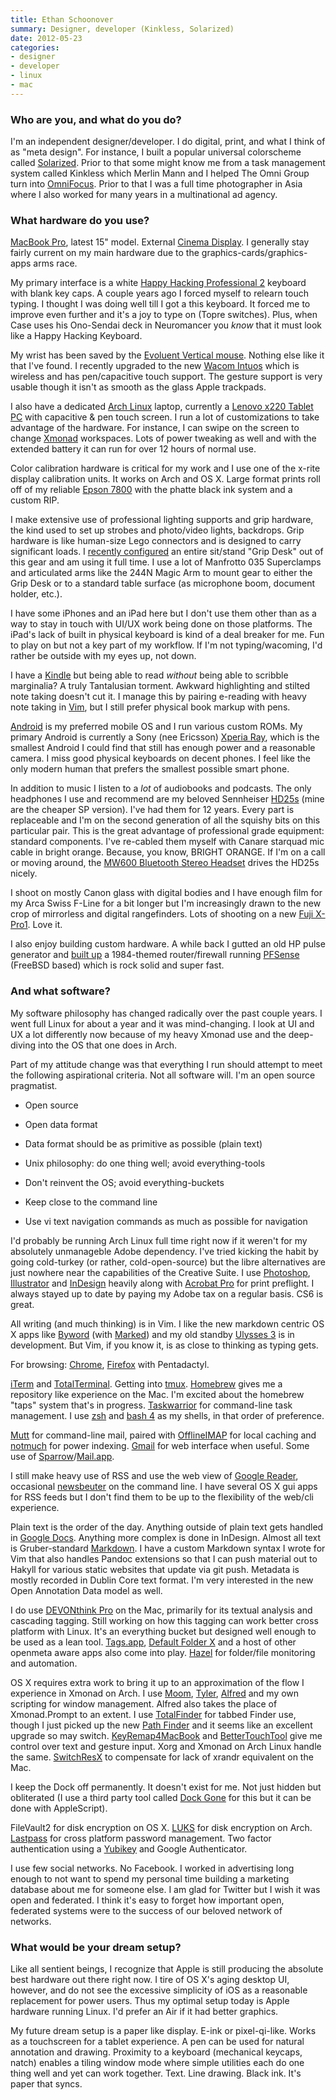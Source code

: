 ```yaml
---
title: Ethan Schoonover
summary: Designer, developer (Kinkless, Solarized)
date: 2012-05-23
categories:
- designer
- developer
- linux
- mac
---
```


### Who are you, and what do you do?

I'm an independent designer/developer. I do digital, print, and what I think of as "meta design". For instance, I built a popular universal colorscheme called [Solarized][]. Prior to that some might know me from a task management system called Kinkless which Merlin Mann and I helped The Omni Group turn into [OmniFocus][]. Prior to that I was a full time photographer in Asia where I also worked for many years in a multinational ad agency.

### What hardware do you use?

[MacBook Pro][macbook-pro], latest 15" model. External [Cinema Display][cinema-display]. I generally stay fairly current on my main hardware due to the graphics-cards/graphics-apps arms race.

My primary interface is a white [Happy Hacking Professional 2][happy-hacking-keyboard] keyboard with blank key caps. A couple years ago I forced myself to relearn touch typing. I thought I was doing well till I got a this keyboard. It forced me to improve even further and it's a joy to type on (Topre switches). Plus, when Case uses his Ono-Sendai deck in Neuromancer you *know* that it must look like a Happy Hacking Keyboard.

My wrist has been saved by the [Evoluent Vertical mouse][verticalmouse]. Nothing else like it that I've found. I recently upgraded to the new [Wacom Intuos][intuos] which is wireless and has pen/capacitive touch support. The gesture support is very usable though it isn't as smooth as the glass Apple trackpads.

I also have a dedicated [Arch Linux][arch-linux] laptop, currently a [Lenovo x220 Tablet PC][thinkpad-x220] with capacitive & pen touch screen. I run a lot of customizations to take advantage of the hardware. For instance, I can swipe on the screen to change [Xmonad][] workspaces. Lots of power tweaking as well and with the extended battery it can run for over 12 hours of normal use.

Color calibration hardware is critical for my work and I use one of the x-rite display calibration units. It works on Arch and OS X. Large format prints roll off of my reliable [Epson 7800][stylus-pro-7800] with the phatte black ink system and a custom RIP.

I make extensive use of professional lighting supports and grip hardware, the kind used to set up strobes and photo/video lights, backdrops. Grip hardware is like human-size Lego connectors and is designed to carry significant loads. I [recently configured](http://www.youtube.com/watch?v=ySEBqNAnyjk "A video of Ethan setting up a Grip Desk.") an entire sit/stand "Grip Desk" out of this gear and am using it full time. I use a lot of Manfrotto 035 Superclamps and articulated arms like the 244N Magic Arm to mount gear to either the Grip Desk or to a standard table surface (as microphone boom, document holder, etc.).

I have some iPhones and an iPad here but I don't use them other than as a way to stay in touch with UI/UX work being done on those platforms. The iPad's lack of built in physical keyboard is kind of a deal breaker for me. Fun to play on but not a key part of my workflow. If I'm not typing/wacoming, I'd rather be outside with my eyes up, not down.

I have a [Kindle][] but being able to read *without* being able to scribble marginalia? A truly Tantalusian torment. Awkward highlighting and stilted note taking doesn't cut it. I manage this by pairing e-reading with heavy note taking in [Vim][], but I still prefer physical book markup with pens.

[Android][] is my preferred mobile OS and I run various custom ROMs. My primary Android is currently a Sony (nee Ericsson) [Xperia Ray][xperia-ray], which is the smallest Android I could find that still has enough power and a reasonable camera. I miss good physical keyboards on decent phones. I feel like the only modern human that prefers the smallest possible smart phone.

In addition to music I listen to a *lot* of audiobooks and podcasts. The only headphones I use and recommend are my beloved Sennheiser [HD25s][hd25sp] (mine are the cheaper SP version). I've had them for 12 years. Every part is replaceable and I'm on the second generation of all the squishy bits on this particular pair. This is the great advantage of professional grade equipment: standard components. I've re-cabled them myself with Canare starquad mic cable in bright orange. Because, you know, BRIGHT ORANGE. If I'm on a call or moving around, the [MW600 Bluetooth Stereo Headset][mw600] drives the HD25s nicely.

I shoot on mostly Canon glass with digital bodies and I have enough film for my Arca Swiss F-Line for a bit longer but I'm increasingly drawn to the new crop of mirrorless and digital rangefinders. Lots of shooting on a new [Fuji X-Pro1][x-pro1]. Love it.

I also enjoy building custom hardware. A while back I gutted an old HP pulse generator and [built up](http://www.flickr.com/photos/ejas/4876509244/in/set-72157624629593889/ "A photo of Ethan's custom router.") a 1984-themed router/firewall running [PFSense][] (FreeBSD based) which is rock solid and super fast.

### And what software?

My software philosophy has changed radically over the past couple years. I went full Linux for about a year and it was mind-changing. I look at UI and UX a lot differently now because of my heavy Xmonad use and the deep-diving into the OS that one does in Arch.

Part of my attitude change was that everything I run should attempt to meet the following aspirational criteria. Not all software will. I'm an open source pragmatist.

* Open source

* Open data format

* Data format should be as primitive as possible (plain text)

* Unix philosophy: do one thing well; avoid everything-tools

* Don't reinvent the OS; avoid everything-buckets

* Keep close to the command line

* Use vi text navigation commands as much as possible for navigation

I'd probably be running Arch Linux full time right now if it weren't for my absolutely unmanageble Adobe dependency. I've tried kicking the habit by going cold-turkey (or rather, cold-open-source) but the libre alternatives are just nowhere near the capabilities of the Creative Suite. I use [Photoshop][], [Illustrator][] and [InDesign][] heavily along with [Acrobat Pro][acrobat] for print preflight. I always stayed up to date by paying my Adobe tax on a regular basis. CS6 is great.

All writing (and much thinking) is in Vim. I like the new markdown centric OS X apps like [Byword][] (with [Marked][]) and my old standby [Ulysses 3][ulysses] is in development. But Vim, if you know it, is as close to thinking as typing gets.

For browsing: [Chrome][], [Firefox][] with Pentadactyl.

[iTerm][iterm2] and [TotalTerminal][]. Getting into [tmux][]. [Homebrew][] gives me a repository like experience on the Mac. I'm excited about the homebrew "taps" system that's in progress. [Taskwarrior][] for command-line task management. I use [zsh][] and [bash 4][bash] as my shells, in that order of preference.

[Mutt][] for command-line mail, paired with [OfflineIMAP][] for local caching and [notmuch][] for power indexing. [Gmail][] for web interface when useful. Some use of [Sparrow][]/[Mail.app][mail].

I still make heavy use of RSS and use the web view of [Google Reader][google-reader], occasional [newsbeuter][] on the command line. I have several OS X gui apps for RSS feeds but I don't find them to be up to the flexibility of the web/cli experience.

Plain text is the order of the day. Anything outside of plain text gets handled in [Google Docs][google-docs]. Anything more complex is done in InDesign. Almost all text is Gruber-standard [Markdown][]. I have a custom Markdown syntax I wrote for Vim that also handles Pandoc extensions so that I can push material out to Hakyll for various static websites that update via git push. Metadata is mostly recorded in Dublin Core text format. I'm very interested in the new Open Annotation Data model as well.

I do use [DEVONthink Pro][devonthink] on the Mac, primarily for its textual analysis and cascading tagging. Still working on how this tagging can work better cross platform with Linux. It's an everything bucket but designed well enough to be used as a lean tool. [Tags.app][tags], [Default Folder X][default-folder-x] and a host of other openmeta aware apps also come into play. [Hazel][] for folder/file monitoring and automation.

OS X requires extra work to bring it up to an approximation of the flow I experience in Xmonad on Arch. I use [Moom][], [Tyler][tyler-wm], [Alfred][] and my own scripting for window management. Alfred also takes the place of Xmonad.Prompt to an extent. I use [TotalFinder][] for tabbed Finder use, though I just picked up the new [Path Finder][path-finder] and it seems like an excellent upgrade so may switch. [KeyRemap4MacBook][] and [BetterTouchTool][] give me control over text and gesture input. Xorg and Xmonad on Arch Linux handle the same. [SwitchResX][] to compensate for lack of xrandr equivalent on the Mac.

I keep the Dock off permanently. It doesn't exist for me. Not just hidden but obliterated (I use a third party tool called [Dock Gone][dock-gone] for this but it can be done with AppleScript).

FileVault2 for disk encryption on OS X. [LUKS][] for disk encryption on Arch. [Lastpass][] for cross platform password management. Two factor authentication using a [Yubikey][] and Google Authenticator.

I use few social networks. No Facebook. I worked in advertising long enough to not want to spend my personal time building a marketing database about me for someone else. I am glad for Twitter but I wish it was open and federated. I think it's easy to forget how important open, federated systems were to the success of our beloved network of networks.

### What would be your dream setup?

Like all sentient beings, I recognize that Apple is still producing the absolute best hardware out there right now. I tire of OS X's aging desktop UI, however, and do not see the excessive simplicity of iOS as a reasonable replacement for power users. Thus my optimal setup today is Apple hardware running Linux. I'd prefer an Air if it had better graphics.

My future dream setup is a paper like display. E-ink or pixel-qi-like. Works as a touchscreen for a tablet experience. A pen can be used for natural annotation and drawing. Proximity to a keyboard (mechanical keycaps, natch) enables a tiling window mode where simple utilities each do one thing well and yet can work together. Text. Line drawing. Black ink. It's paper that syncs.

[acrobat]: https://www.adobe.com/acrobat.html "Software for creating and editing PDF documents."
[alfred]: https://www.alfredapp.com/ "A launcher app for the Mac."
[android]: https://developers.google.com/android/?csw=1 "A mobile phone platform."
[arch-linux]: https://archlinux.org/ "A Linux distro."
[bash]: http://www.gnu.org/software/bash/ "A terminal shell."
[bettertouchtool]: https://www.boastr.net/ "Mac software to add custom multi-touch gestures."
[byword]: https://bywordapp.com/ "A full-screen writing tool for the Mac."
[chrome]: https://www.google.com/intl/en/chrome/ "A WebKit-based browser, where each tab runs in its own thread."
[cinema-display]: https://en.wikipedia.org/wiki/Apple_Cinema_Display "An LCD display."
[default-folder-x]: https://www.stclairsoft.com/DefaultFolderX/ "A Mac OS X utility for expanding the capabilities of the Open and Save dialogs."
[devonthink]: https://www.devontechnologies.com/apps/devonthink/ "Software for storing all your documents, scans etc."
[dock-gone]: http://web.archive.org/web/20220127140909/https://gigaom.com/2009/07/07/dock-gone-say-goodbye-to-your-dock/ "Mac software to make the Dock never appear."
[firefox]: https://www.mozilla.org/en-US/firefox/new/ "A cross-platform open-source web browser."
[gmail]: https://mail.google.com/mail/u/0/ "Web-based email."
[google-docs]: https://en.wikipedia.org/wiki/Google_Docs "A web-based office suite."
[google-reader]: https://en.wikipedia.org/wiki/Google_Reader "A web-based feed reader."
[happy-hacking-keyboard]: https://en.wikipedia.org/wiki/Happy_Hacking_Keyboard "A computer keyboard."
[hazel]: https://www.noodlesoft.com/ "A file organiser/housekeeper for the Mac."
[hd25sp]: http://web.archive.org/web/20160305212752/http://www.amazon.com:80/Sennheiser-HD25SP-Over-Ear-High-Efficiency-Headphone/dp/B00006HOKN? "Over the ear headphones."
[homebrew]: https://brew.sh/ "Command-line package manager for Mac OS X."
[illustrator]: https://www.adobe.com/products/illustrator.html "A vector graphics editor."
[indesign]: https://www.adobe.com/products/indesign.html "A desktop/web publishing application."
[intuos]: https://www.wacom.com/en-us/products/pen-tablets/wacom-intuos "A pen tablet."
[iterm2]: https://iterm2.com/ "An alternative terminal application for Mac OS X."
[keyremap4macbook]: https://karabiner-elements.pqrs.org/ "Mac software for remapping the keys of your laptop."
[kindle]: http://web.archive.org/web/20230315012831/http://www.amazon.com/Kindle-Ereader-ebook-reader/dp/B007HCCNJU/ "A digital book reader."
[lastpass]: https://www.lastpass.com/ "A password manager."
[luks]: https://en.wikipedia.org/wiki/Linux_Unified_Key_Setup "A disk encryption system for Linux."
[macbook-pro]: https://www.apple.com/macbook-pro/ "A laptop."
[mail]: https://en.wikipedia.org/wiki/Mail_(application) "The default Mac OS X mail client."
[markdown]: https://daringfireball.net/projects/markdown/ "An email-like format for marking up text."
[marked]: https://marked2app.com/ "A Markdown preview tool for Mac text editors."
[moom]: https://manytricks.com/moom/ "A Mac tool for taking control of window sizing/moving."
[mutt]: http://www.mutt.org/ "A command-line email client."
[mw600]: http://web.archive.org/web/20211027055803/https://www.amazon.com/Ericsson-Hi-Fi-Bluetooth-Stereo-Headset/dp/B003DQ1DCM "A Bluetooth stereo headset."
[newsbeuter]: https://newsbeuter.org/ "A command-line feed reader."
[notmuch]: https://notmuchmail.org/ "An email index and search tool."
[offlineimap]: https://www.offlineimap.org/ "A tool for syncing mail from an IMAP server."
[omnifocus]: https://www.omnigroup.com/omnifocus/ "Task management software for the Mac."
[path-finder]: http://cocoatech.com/pathfinder/ "A replacement for Mac OS X's Finder file browser."
[pfsense]: https://www.pfsense.org/ "A FreeBSD-based firewall/router OS."
[photoshop]: https://www.adobe.com/products/photoshop.html "A bitmap image editor."
[solarized]: https://ethanschoonover.com/solarized/ "A colour theme for text editors."
[sparrow]: http://www.gmail.com/intl/en/mail/help/sparrow.html "A mail client for the Mac with a funky UI."
[stylus-pro-7800]: https://epson.com/cgi-bin/Store/support/supDetail.jsp?infoType=Overview&oid=60321 "A 24 inch wide format printer."
[switchresx]: https://www.madrau.com/index.html "Mac software for switching screen resolutions."
[tags]: https://www.caseapps.com/tags/ "A Mac tool for tagging and organising files."
[taskwarrior]: https://taskwarrior.org/ "A command-line to do manager."
[thinkpad-x220]: http://web.archive.org/web/20170206231919/http://shop.lenovo.com/us/laptops/thinkpad/x-series/x220 "A 12.5 inch PC laptop."
[tmux]: https://sourceforge.net/projects/tmux.mirror/ "A terminal multiplexer, similar to screen."
[totalfinder]: https://totalfinder.binaryage.com/ "Software that adds extra features (tabs, etc.) to Mac OS X's Finder."
[totalterminal]: https://totalterminal.binaryage.com/ "A Mac tool for bringing up a system-wide terminal window."
[tyler-wm]: https://www.macupdate.com/app/mac/42050/tyler-window-manager "A tiling window manager for Mac OS X."
[ulysses]: https://www.ulyssesapp.com/ "A writing/text editor for the Mac."
[verticalmouse]: http://evoluent.com/products/vm4rw/ "A unique wireless mouse."
[vim]: https://www.vim.org/ "A command-line text editor."
[x-pro1]: https://www.fujifilm.com/products/digital_cameras/x/fujifilm_x_pro1/ "A 16 megapixel fancy camera."
[xmonad]: https://xmonad.org/ "A tiling window manager for X11."
[xperia-ray]: https://en.wikipedia.org/wiki/Sony_Ericsson_Xperia_ray "An Android-based smartphone."
[yubikey]: https://www.yubico.com/setup/ "A USB-based tool for generating one-time passwords."
[zsh]: https://www.zsh.org/ "An interactive shell and scripting language."
